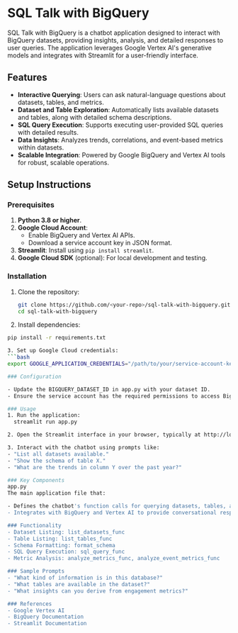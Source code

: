 # SQL Talk with BigQuery

SQL Talk with BigQuery is a chatbot application designed to interact with BigQuery datasets, providing insights, analysis, and detailed responses to user queries. The application leverages Google Vertex AI's generative models and integrates with Streamlit for a user-friendly interface.

## Features

- **Interactive Querying**: Users can ask natural-language questions about datasets, tables, and metrics.
- **Dataset and Table Exploration**: Automatically lists available datasets and tables, along with detailed schema descriptions.
- **SQL Query Execution**: Supports executing user-provided SQL queries with detailed results.
- **Data Insights**: Analyzes trends, correlations, and event-based metrics within datasets.
- **Scalable Integration**: Powered by Google BigQuery and Vertex AI tools for robust, scalable operations.

## Setup Instructions

### Prerequisites
1. **Python 3.8 or higher**.
2. **Google Cloud Account**:
   - Enable BigQuery and Vertex AI APIs.
   - Download a service account key in JSON format.
3. **Streamlit**: Install using `pip install streamlit`.
4. **Google Cloud SDK** (optional): For local development and testing.

### Installation
1. Clone the repository:
   ```bash
   git clone https://github.com/<your-repo>/sql-talk-with-bigquery.git
   cd sql-talk-with-bigquery

2. Install dependencies:
```bash
pip install -r requirements.txt

3. Set up Google Cloud credentials:
```bash
export GOOGLE_APPLICATION_CREDENTIALS="/path/to/your/service-account-key.json"

### Configuration

- Update the BIGQUERY_DATASET_ID in app.py with your dataset ID.
- Ensure the service account has the required permissions to access BigQuery datasets.

### Usage
1. Run the application:
  streamlit run app.py

2. Open the Streamlit interface in your browser, typically at http://localhost:8501.

3. Interact with the chatbot using prompts like:
- "List all datasets available."
- "Show the schema of table X."
- "What are the trends in column Y over the past year?"

### Key Components
app.py
The main application file that:

- Defines the chatbot's function calls for querying datasets, tables, and performing analysis.
- Integrates with BigQuery and Vertex AI to provide conversational responses.

### Functionality
- Dataset Listing: list_datasets_func
- Table Listing: list_tables_func
- Schema Formatting: format_schema
- SQL Query Execution: sql_query_func
- Metric Analysis: analyze_metrics_func, analyze_event_metrics_func

### Sample Prompts
- "What kind of information is in this database?"
- "What tables are available in the dataset?"
- "What insights can you derive from engagement metrics?"

### References
- Google Vertex AI
- BigQuery Documentation
- Streamlit Documentation
